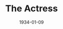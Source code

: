---
title: The Actress
date: 1934-01-09
closing_date: 
layout: productions
featured_image: 
image_caption:
image_credit:
playbill:
category:
Theatre: Theatre Jacksonville
cast:
  Robert Grant: Cleveland McKnight
  Hannah Mullett: Elizabeth Crenshaw
  Yvonne Yvette: Helen Zeigler McMurry
  His Father: Ralph M. Anderson
crew:
  Director: Ralph M. Anderson
  Assistant Director: E.S. Beauchamp-Nobbs
understudies:
orchestra:
external_links:
---